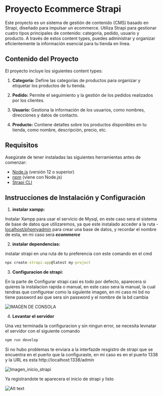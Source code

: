 # Proyecto Ecommerce Strapi

Este proyecto es un sistema de gestión de contenido (CMS) basado en Strapi, diseñado para impulsar un ecommerce. Utiliza Strapi para gestionar cuatro tipos principales de contenido: categoría, pedido, usuario y producto. A través de estos content types, puedes administrar y organizar eficientemente la información esencial para tu tienda en línea.

## Contenido del Proyecto

El proyecto incluye los siguientes content types:

1. **Categoría:** Define las categorías de productos para organizar y etiquetar los productos de tu tienda.

2. **Pedido:** Permite el seguimiento y la gestión de los pedidos realizados por los clientes.

3. **Usuario:** Gestiona la información de los usuarios, como nombres, direcciones y datos de contacto.

4. **Producto:** Contiene detalles sobre los productos disponibles en tu tienda, como nombre, descripción, precio, etc.

## Requisitos

Asegúrate de tener instaladas las siguientes herramientas antes de comenzar:

- [Node.js](https://nodejs.org/) (versión 12 o superior)
- [npm](https://www.npmjs.com/) (viene con Node.js)
- [Strapi CLI](https://docs.strapi.io/dev-docs/installation/cli/)

## Instrucciones de Instalación y Configuración

1. **instalar xampp:**

Instalar Xampp para usar el servicio de Mysql, en este caso sera el sistema de base de datos que utilizaremos, ya que este instalado acceder a la ruta -[localhost/phpmyadmin](http://localhost/phpmyadmin/) para crear una base de datos, y recordar el nombre de esta, en mi caso sera ***ecommerce***

2. **instalar dependencias:**

instalar strapi en una ruta de tu preferencia con este comando en el cmd
```cmd
npx create-strapi-app@latest my-project
```

3. **Configuracion de strapi:**

En la parte de Configurar strapi casi es todo por defecto, aparecera si quieres la instalacion rapida o manual, en este caso sera la manual, la cual tendras que configurear como la siguiente imagen, en mi caso mi bd no tiene password asi que sera sin password y el nombre de la bd cambia

![IMAGEN DE CONSOLA](https://paper-attachments.dropbox.com/s_A5EC549F5DCFE83DF7D2FE709A683DD9CFC47F0DBC97DE20378C66D11C8AF933_1639474293482_image5_99a6d90dd9.png)


4. **Levantar el servidor**

Una vez terminada la configuracion y sin ningun error, se necesita levnatar el servidor con el siguiente comando 
```cmd
npm run develop
```
Si no hubo problemas te enviara a la interfazde resgistro de strapi que se encuentra en el puerto que la configuraste, en mi caso es en el puerto 1338 y la URL es esta http://localhost:1338/admin


![Imagen_inicio_strapi](https://paper-attachments.dropbox.com/s_A5EC549F5DCFE83DF7D2FE709A683DD9CFC47F0DBC97DE20378C66D11C8AF933_1639474895643_step+24.png)

Ya registrandote te aparecera el inicio de strapi y listo

![Alt text](https://paper-attachments.dropbox.com/s_A5EC549F5DCFE83DF7D2FE709A683DD9CFC47F0DBC97DE20378C66D11C8AF933_1639474955567_step+25.png)
